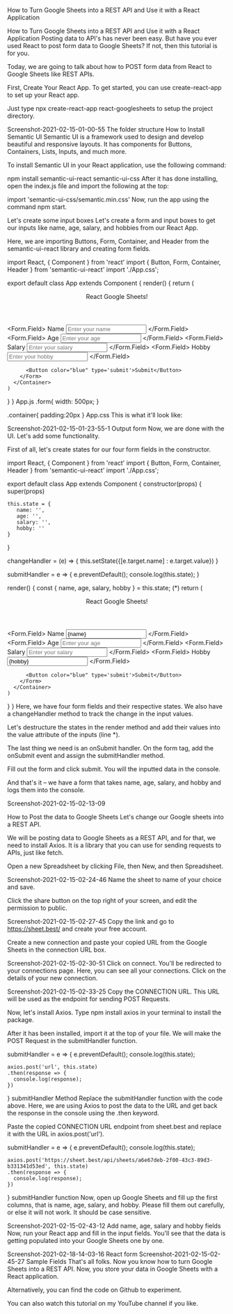 How to Turn Google Sheets into a REST API and Use it with a React Application

How to Turn Google Sheets into a REST API and Use it with a React Application
Posting data to API's has never been easy. But have you ever used React to post form data to Google Sheets? If not, then this tutorial is for you.

Today, we are going to talk about how to POST form data from React to Google Sheets like REST APIs.

First, Create Your React App.
To get started, you can use create-react-app to set up your React app.

Just type npx create-react-app react-googlesheets to setup the project directory.

Screenshot-2021-02-15-01-00-55
The folder structure
How to Install Semantic UI
Semantic UI is a framework used to design and develop beautiful and responsive layouts. It has components for Buttons, Containers, Lists, Inputs, and much more.

To install Semantic UI in your React application, use the following command:

npm install semantic-ui-react semantic-ui-css
After it has done installing, open the index.js file and import the following at the top:

import 'semantic-ui-css/semantic.min.css'
Now, run the app using the command npm start.

Let's create some input boxes
Let's create a form and input boxes to get our inputs like name, age, salary, and hobbies from our React App.

Here, we are importing Buttons, Form, Container, and Header from the semantic-ui-react library and creating form fields.

import React, { Component } from 'react'
import { Button, Form, Container, Header } from 'semantic-ui-react'
import './App.css';

export default class App extends Component {
  render() {
    return (
      <Container fluid className="container">
        <Header as='h2'>React Google Sheets!</Header>
        <Form className="form">
          <Form.Field>
            <label>Name</label>
            <input placeholder='Enter your name' />
          </Form.Field>
          <Form.Field>
            <label>Age</label>
            <input placeholder='Enter your age' />
          </Form.Field>
          <Form.Field>
            <label>Salary</label>
            <input placeholder='Enter your salary' />
          </Form.Field>
          <Form.Field>
            <label>Hobby</label>
            <input placeholder='Enter your hobby' />
          </Form.Field>
          
          <Button color="blue" type='submit'>Submit</Button>
        </Form>
      </Container>
    )
  }
}
App.js
.form{
  width: 500px;
}

.container{
  padding:20px
}
App.css
This is what it'll look like:

Screenshot-2021-02-15-01-23-55-1
Output form
Now, we are done with the UI. Let's add some functionality.

First of all, let's create states for our four form fields in the constructor.

import React, { Component } from 'react'
import { Button, Form, Container, Header } from 'semantic-ui-react'
import './App.css';

export default class App extends Component {
  constructor(props) {
    super(props)
  
    this.state = {
       name: '',
       age: '',
       salary: '',
       hobby: ''
    }
  }

  changeHandler = (e) => {
    this.setState({[e.target.name] : e.target.value})
  }

  submitHandler = e => {
    e.preventDefault();
    console.log(this.state);
  }
  
  render() {
    const { name, age, salary, hobby } = this.state;    (*)
    return (
      <Container fluid className="container">
        <Header as='h2'>React Google Sheets!</Header>
        <Form className="form" onSubmit={this.submitHandler}>
          <Form.Field>
            <label>Name</label>
            <input placeholder='Enter your name' type="text" name = "name" value = {name} onChange={this.changeHandler}/>
          </Form.Field>
          <Form.Field>
            <label>Age</label>
            <input placeholder='Enter your age' type="number" name = "age" value = {age} onChange={this.changeHandler}/>
          </Form.Field>
          <Form.Field>
            <label>Salary</label>
            <input placeholder='Enter your salary' type="number" name = "salary" value = {salary} onChange={this.changeHandler}/>
          </Form.Field>
          <Form.Field>
            <label>Hobby</label>
            <input placeholder='Enter your hobby' type="text" name = "hobby" value = {hobby} onChange={this.changeHandler}/>
          </Form.Field>
          
          <Button color="blue" type='submit'>Submit</Button>
        </Form>
      </Container>
    )
  }
}
Here, we have four form fields and their respective states. We also have a changeHandler method to track the change in the input values.

Let's destructure the states in the render method and add their values into the value attribute of the inputs (line *).

The last thing we need is an onSubmit handler. On the form tag, add the onSubmit event and assign the submitHandler method.

Fill out the form and click submit. You will the inputted data in the console.

And that's it – we have a form that takes name, age, salary, and hobby and logs them into the console.

Screenshot-2021-02-15-02-13-09

How to Post the data to Google Sheets
Let's change our Google sheets into a REST API.

We will be posting data to Google Sheets as a REST API, and for that, we need to install Axios. It is a library that you can use for sending requests to APIs, just like fetch.

Open a new Spreadsheet by clicking File, then New, and then Spreadsheet.

Screenshot-2021-02-15-02-24-46
Name the sheet to name of your choice and save.

Click the share button on the top right of your screen, and edit the permission to public.

Screenshot-2021-02-15-02-27-45
Copy the link and go to https://sheet.best/ and create your free account.

Create a new connection and paste your copied URL from the Google Sheets in the connection URL box.

Screenshot-2021-02-15-02-30-51
Click on connect. You'll be redirected to your connections page. Here, you can see all your connections. Click on the details of your new connection.

Screenshot-2021-02-15-02-33-25
Copy the CONNECTION URL. This URL will be used as the endpoint for sending POST Requests.

Now, let's install Axios. Type npm install axios in your terminal to install the package.

After it has been installed, import it at the top of your file. We will make the POST Request in the submitHandler function.

submitHandler = e => {
    e.preventDefault();
    console.log(this.state);

    axios.post('url', this.state)
    .then(response => {
      console.log(response);
    })
  }
submitHandler Method
Replace the submitHandler function with the code above. Here, we are using Axios to post the data to the URL and get back the response in the console using the .then keyword.

Paste the copied CONNECTION URL endpoint from sheet.best and replace it with the URL in axios.post('url').

submitHandler = e => {
    e.preventDefault();
    console.log(this.state);

    axios.post('https://sheet.best/api/sheets/a6e67deb-2f00-43c3-89d3-b331341d53ed', this.state)
    .then(response => {
      console.log(response);
    })
  }
submitHandler function
Now, open up Google Sheets and fill up the first columns, that is name, age, salary, and hobby. Please fill them out carefully, or else it will not work. It should be case sensitive.

Screenshot-2021-02-15-02-43-12
Add name, age, salary and hobby fields
Now, run your React app and fill in the input fields. You'll see that the data is getting populated into your Google Sheets one by one.

Screenshot-2021-02-18-14-03-16
React form
Screenshot-2021-02-15-02-45-27
Sample Fields
That's all folks. Now you know how to turn Google Sheets into a REST API. Now, you store your data in Google Sheets with a React application.

Alternatively, you can find the code on Github to experiment.

You can also watch this tutorial on my YouTube channel if you like.
